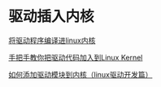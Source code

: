 # 驱动插入内核

[将驱动程序编译进linux内核](https://blog.csdn.net/xxxx123041/article/details/120469497?ops_request_misc=%257B%2522request%255Fid%2522%253A%2522166432624416800192251266%2522%252C%2522scm%2522%253A%252220140713.130102334.pc%255Fblog.%2522%257D&request_id=166432624416800192251266&biz_id=0&utm_medium=distribute.pc_search_result.none-task-blog-2~blog~first_rank_ecpm_v1~rank_v31_ecpm-2-120469497-null-null.article_score_rank_blog&utm_term=linux%20%E6%80%8E%E4%B9%88%E5%BE%80%E5%86%85%E6%A0%B8%E5%8A%A0%E9%A9%B1%E5%8A%A8&spm=1018.2226.3001.4450)

[手把手教你把驱动代码加入到Linux Kernel](https://blog.csdn.net/DP29syM41zyGndVF/article/details/104057866?utm_medium=distribute.pc_relevant.none-task-blog-2~default~baidujs_utm_term~default-12-104057866-blog-116621523.pc_relevant_aa&spm=1001.2101.3001.4242.7&utm_relevant_index=15)

[如何添加驱动模块到内核（linux驱动开发篇）](https://renguodong.blog.csdn.net/article/details/123759317?spm=1001.2101.3001.6650.5&utm_medium=distribute.pc_relevant.none-task-blog-2%7Edefault%7EBlogCommendFromBaidu%7ERate-5-123759317-blog-116621523.pc_relevant_aa&depth_1-utm_source=distribute.pc_relevant.none-task-blog-2%7Edefault%7EBlogCommendFromBaidu%7ERate-5-123759317-blog-116621523.pc_relevant_aa&utm_relevant_index=10)